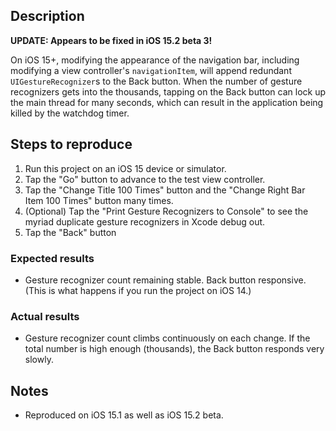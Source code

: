 Description
-----------

**UPDATE: Appears to be fixed in iOS 15.2 beta 3!**
 
On iOS 15+, modifying the appearance of the navigation bar, including modifying a view controller's `navigationItem`, will append redundant `UIGestureRecognizer`s to the Back button. When the number of gesture recognizers gets into the thousands, tapping on the Back button can lock up the main thread for many seconds, which can result in the application being killed by the watchdog timer.

Steps to reproduce
------------------

1. Run this project on an iOS 15 device or simulator.
2. Tap the "Go" button to advance to the test view controller.
3. Tap the "Change Title 100 Times" button and the "Change Right Bar Item 100 Times" button many times.
4. (Optional) Tap the "Print Gesture Recognizers to Console" to see the myriad duplicate gesture recognizers in Xcode debug out.
4. Tap the "Back" button

### Expected results

- Gesture recognizer count remaining stable. Back button responsive. (This is what happens if you run the project on iOS 14.)

### Actual results

- Gesture recognizer count climbs continuously on each change. If the total number is high enough (thousands), the Back button responds very slowly.

Notes
-----

- Reproduced on iOS 15.1 as well as iOS 15.2 beta.
